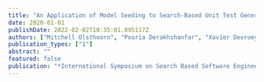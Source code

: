 ```yaml
---
title: "An Application of Model Seeding to Search-Based Unit Test Generation for Gson"
date: 2020-01-01
publishDate: 2022-02-02T10:35:01.095117Z
authors: ["Mitchell Olsthoorn", "Pouria Derakhshanfar", "Xavier Devroey"]
publication_types: ["1"]
abstract: ""
featured: false
publication: "*International Symposium on Search Based Software Engineering*"
---
```


